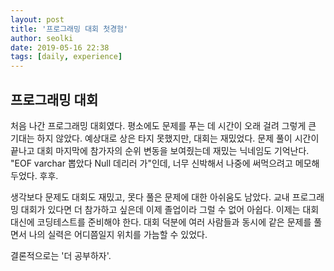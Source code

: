 ```yaml
---
layout: post
title: '프로그래밍 대회 첫경험'
author: seolki
date: 2019-05-16 22:38
tags: [daily, experience]
---
```


## 프로그래밍 대회 

처음 나간 프로그래밍 대회였다. 평소에도 문제를 푸는 데 시간이 오래 걸려 그렇게 큰 기대는 하지 않았다. 예상대로 상은 타지 못했지만, 대회는 재밌었다. 문제 풀이 시간이 끝나고 대회 마지막에 참가자의 순위 변동을 보여줬는데 재밌는 닉네임도 기억난다. "EOF varchar 뽑았다 Null 데리러 가"인데, 너무 신박해서 나중에 써먹으려고 메모해두었다. 후후.

생각보다 문제도 대회도 재밌고, 못다 풀은 문제에 대한 아쉬움도 남았다. 교내 프로그래밍 대회가 있다면 더 참가하고 싶은데 이제 졸업이라 그럴 수 없어 아쉽다. 이제는 대회 대신에 코딩테스트를 준비해야 한다. 대회 덕분에 여러 사람들과 동시에 같은 문제를 풀면서 나의 실력은 어디쯤일지 위치를 가늠할 수 있었다. 

결론적으로는 '더 공부하자'. 

<br>